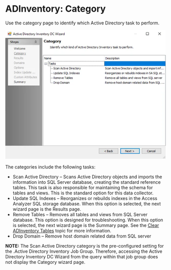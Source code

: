 # ADInventory: Category

Use the category page to identify which Active Directory task to perform.

![Active Directory Inventory DC Wizard Category page](../../../../../../static/img/product_docs/accessanalyzer/enterpriseauditor/admin/datacollector/adinventory/category.webp)

The categories include the following tasks:

- Scan Active Directory – Scans Active Directory objects and imports the information into SQL Server database, creating the standard reference tables. This task is also responsible for maintaining the schema for tables and views. This is the standard option for this data collector.
- Update SQL Indexes – Reorganizes or rebuilds indexes in the Access Analyzer SQL storage database. When this option is selected, the next wizard page is the Results page.
- Remove Tables – Removes all tables and views from SQL Server database. This option is designed for troubleshooting. When this option is selected, the next wizard page is the Summary page. See the [Clear ADInventory Tables](cleartables.md) topic for more information.
- Drop Domain – Remove host domain related data from SQL server

__NOTE:__ The Scan Active Directory category is the pre-configured setting for the .Active Directory Inventory Job Group. Therefore, accessing the Active Directory Inventory DC Wizard from the query within that job group does not display the Category wizard page.
